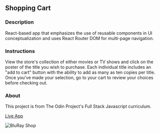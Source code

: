 ## Shopping Cart
### Description
React-based app that emphasizes the use of reusable components in UI conceptualization and uses React Router DOM for multi-page navigation.
### Instructions
View the store's collection of either movies or TV shows and click on the poster of the title you wish to purchase. Each individual title includes an "add to cart" button with the ability to add as many as ten copies per title. Once you've made your selection, go to your cart to review your choices before checking out.
### About
This project is from The Odin Project's Full Stack Javascript curriculum.

[Live App](https://romainyvernes.github.io/shopping_cart/)

![BluRay Shop](https://user-images.githubusercontent.com/65140547/145941733-3ea9e161-6e82-4ed1-a02b-31fcd655d31a.png)
